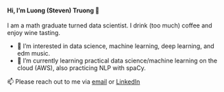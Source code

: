 #### Hi, I’m Luong (Steven) Truong 👋
I am a math graduate turned data scientist. I drink (too much) coffee and enjoy wine tasting.
- 👀 I’m interested in data science, machine learning, deep learning, and edm music.
- 📝 I’m currently learning practical data science/machine learning on the cloud (AWS), also practicing NLP with spaCy.

📫 Please reach out to me via [email](tqluong77@gmail.com) or [LinkedIn](https://www.linkedin.com/in/luongtruong77/)
